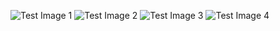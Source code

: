 ![Test Image 1](https://i.ibb.co/0s2ZM0s/screencapture-localhost-3000-2020-04-15-23-25-56.png)
![Test Image 2](https://i.ibb.co/cbrW7w3/screencapture-localhost-3000-2020-04-15-23-27-11.png)
![Test Image 3](https://i.ibb.co/0BXL9WX/screencapture-localhost-3000-Germany-2020-04-15-23-26-39.png)
![Test Image 4](https://i.ibb.co/pyyvqRx/screencapture-localhost-3000-Germany-2020-04-15-23-26-51.png)
